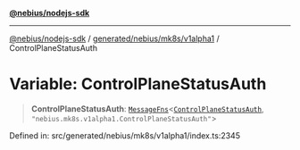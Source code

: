 [**@nebius/nodejs-sdk**](../../../../../README.md)

---

[@nebius/nodejs-sdk](../../../../../README.md) / [generated/nebius/mk8s/v1alpha1](../README.md) / ControlPlaneStatusAuth

# Variable: ControlPlaneStatusAuth

> **ControlPlaneStatusAuth**: [`MessageFns`](../../../../../runtime/protos/core/interfaces/MessageFns.md)\<[`ControlPlaneStatusAuth`](../interfaces/ControlPlaneStatusAuth.md), `"nebius.mk8s.v1alpha1.ControlPlaneStatusAuth"`\>

Defined in: src/generated/nebius/mk8s/v1alpha1/index.ts:2345

